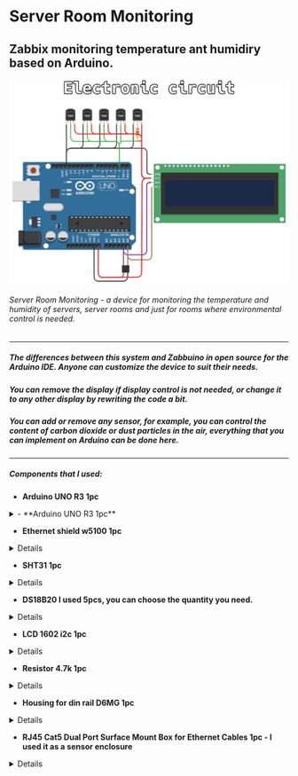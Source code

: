 # Server Room Monitoring
## Zabbix monitoring temperature ant humidiry based on Arduino.
![Shema](https://github.com/disasstor/Server-Room-Monitoring/blob/main/docs/shema.png?raw=true "Shema")
###### Server Room Monitoring - a device for monitoring the temperature and humidity of servers, server rooms and just for rooms where environmental control is needed.


------------

##### The differences between this system and Zabbuino in open source for the Arduino IDE. Anyone can customize the device to suit their needs. 
##### You can remove the display if display control is not needed, or change it to any other display by rewriting the code a bit. 
##### You can add or remove any sensor, for example, you can control the content of carbon dioxide or dust particles in the air, everything that you can implement on Arduino can be done here.

------------


##### Components that I used:
- **Arduino UNO R3 1pc**

<details>
<summary>- **Arduino UNO R3 1pc**</summary>

![Arduino UNO R3](https://github.com/disasstor/Server-Room-Monitoring/blob/main/docs/img_arduino.png?raw=true "Arduino UNO R3")

</details>

- **Ethernet shield w5100 1pc**

<details>

![Ethernet shield w5100](https://github.com/disasstor/Server-Room-Monitoring/blob/main/docs/img_w5100.png?raw=true "Ethernet shield w5100")

</details>

- **SHT31 1pc**

<details>

![SHT31](https://github.com/disasstor/Server-Room-Monitoring/blob/main/docs/img_sht31.png?raw=true "SHT31")

</details>

- **DS18B20 I used 5pcs, you can choose the quantity you need.**

<details>

![DS18B20](https://github.com/disasstor/Server-Room-Monitoring/blob/main/docs/img_ds18b20.png?raw=true "DS18B20")

</details>

- **LCD 1602 i2c 1pc**

<details>

![LCD 1602 i2c](https://github.com/disasstor/Server-Room-Monitoring/blob/main/docs/img_1602i2c.png?raw=true "LCD 1602 i2c")

</details>

- **Resistor 4.7k 1pc**

<details>

![Resistor 4.7k](https://github.com/disasstor/Server-Room-Monitoring/blob/main/docs/img_resistor4_7k.png?raw=true "Resistor 4.7k")

</details>

- **Housing for din rail D6MG 1pc**

<details>

</details>

- **RJ45 Cat5 Dual Port Surface Mount Box for Ethernet Cables 1pc - I used it as a sensor enclosure**

<details>

</details>

